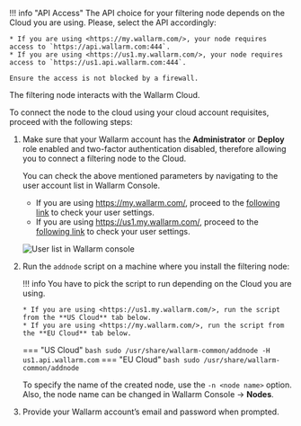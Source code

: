[img-wl-console-users]:         ../images/check-users.png

[link-wl-console-us]:              https://us1.my.wallarm.com/
[link-wl-console-eu]:              https://my.wallarm.com/
[link-wl-console-users-us]:        https://us1.my.wallarm.com/settings/users
[link-wl-console-users-eu]:        https://my.wallarm.com/settings/users


!!! info "API Access"
    The API choice for your filtering node depends on the Cloud you are using. Please, select the API accordingly:
    
    * If you are using <https://my.wallarm.com/>, your node requires access to `https://api.wallarm.com:444`.
    * If you are using <https://us1.my.wallarm.com/>, your node requires access to `https://us1.api.wallarm.com:444`.
    
    Ensure the access is not blocked by a firewall.

The filtering node interacts with the Wallarm Cloud. 

To connect the node to the cloud using your cloud account requisites, proceed with the following steps:

1.  Make sure that your Wallarm account has the **Administrator** or **Deploy** role enabled and two-factor authentication disabled, therefore allowing you to connect a filtering node to the Cloud. 
     
    You can check the above mentioned parameters by navigating to the user account list in Wallarm Console.
    
    * If you are using <https://my.wallarm.com/>, proceed to the [following link][link-wl-console-users-eu] to check your user settings.
    * If you are using <https://us1.my.wallarm.com/>, proceed to the [following link][link-wl-console-users-us] to check your user settings.

    ![User list in Wallarm console][img-wl-console-users]

2.  Run the `addnode` script on a machine where you install the filtering node:
    
    !!! info
        You have to pick the script to run depending on the Cloud you are using.
    
        * If you are using <https://us1.my.wallarm.com/>, run the script from the **US Cloud** tab below.
        * If you are using <https://my.wallarm.com/>, run the script from the **EU Cloud** tab below.
    
    === "US Cloud"
        ``` bash
        sudo /usr/share/wallarm-common/addnode -H us1.api.wallarm.com
        ```
    === "EU Cloud"
        ``` bash
        sudo /usr/share/wallarm-common/addnode
        ```
    
    To specify the name of the created node, use the `-n <node name>` option. Also, the node name can be changed in Wallarm Console → **Nodes**.

3.  Provide your Wallarm account’s email and password when prompted.
